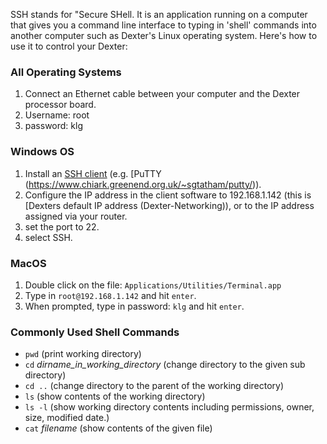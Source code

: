 SSH stands for "Secure SHell. It is an application running on a computer that gives you a command line interface to typing in 'shell' commands into another computer such as Dexter's Linux operating system. Here's how to use it to control your Dexter:
### All Operating Systems
1. Connect an Ethernet cable between your computer and the Dexter processor board.
2. Username: root
3. password: klg
### Windows OS
1. Install an [SSH client](https://en.wikipedia.org/wiki/Comparison_of_SSH_clients) (e.g. [PuTTY (https://www.chiark.greenend.org.uk/~sgtatham/putty/)). 
2. Configure the IP address in the client software to 192.168.1.142 (this is [Dexters default IP address (Dexter-Networking)), or to the IP address assigned via your router. 
3. set the port to 22.
4. select SSH. 
### MacOS
1. Double click on the file: `Applications/Utilities/Terminal.app`
1. Type in `root@192.168.1.142`   and hit `enter`.
1. When prompted, type in password: `klg` and hit `enter`.
### Commonly Used Shell Commands
* `pwd`  (print working directory)
* `cd`   _dirname_in_working_directory_ (change directory to the given sub directory)
* `cd ..` (change directory to the parent of the working directory)
* `ls` (show contents of the working directory)
* `ls -l` (show working directory contents including permissions, owner, size, modified date.)
* `cat` _filename_ (show contents of the given file)

